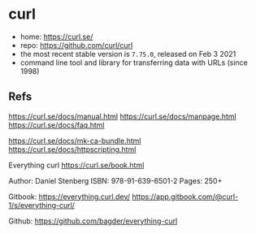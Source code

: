 # curl

* home: https://curl.se/
* repo: https://github.com/curl/curl
* the most recent stable version is `7.75.0`, released on Feb 3 2021
* command line tool and library for transferring data with URLs (since 1998)






## Refs

https://curl.se/docs/manual.html
https://curl.se/docs/manpage.html
https://curl.se/docs/faq.html

https://curl.se/docs/mk-ca-bundle.html
https://curl.se/docs/httpscripting.html

Everything curl
https://curl.se/book.html

Author: Daniel Stenberg
ISBN: 978-91-639-6501-2
Pages: 250+

Gitbook:
https://everything.curl.dev/
https://app.gitbook.com/@curl-1/s/everything-curl/

Github:
https://github.com/bagder/everything-curl

